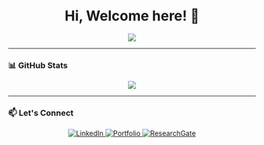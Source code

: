 <h1 align="center">Hi, Welcome here! 👋</h1>

<p align="center">
  <img src="https://readme-typing-svg.herokuapp.com?font=Fira+Code&pause=1000&color=00CFFF&center=true&vCenter=true&width=500&lines=Trying+to+learn+everyday;Computer+science+cooked+me" />
</p>

---

### 📊 GitHub Stats 
<p align="center">
  <img src="https://github-readme-stats.vercel.app/api?username=EmamHossain&show_icons=true&theme=radical&hide_title=true&count_private=true&hide=prs" />
</p>

---

### 📫 Let's Connect
<p align="center">
  <a href="https://linkedin.com/in/yourprofile" target="blank">
    <img src="https://img.shields.io/badge/-LinkedIn-0077B5?style=flat&logo=linkedin&logoColor=white" alt="LinkedIn" />
  </a>
  <a href="https://imammam070.my.canva.site/1" target="blank">
    <img src="https://img.shields.io/badge/-Portfolio-FF5722?style=flat&logo=google-chrome&logoColor=white" alt="Portfolio" />
  </a>
  <a href="https://www.researchgate.net/profile/yourprofile" target="blank">
    <img src="https://img.shields.io/badge/-ResearchGate-00CC66?style=flat&logo=researchgate&logoColor=white" alt="ResearchGate" />
  </a>
</p>
